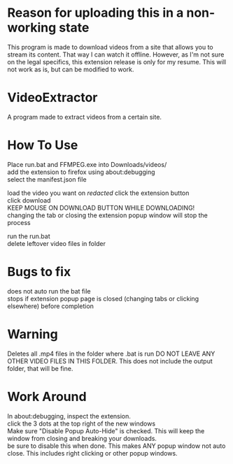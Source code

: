 # Reason for uploading this in a non-working state

This program is made to download videos from a site that allows you to stream its content. That way I can watch it offline. However, as I'm not sure on the legal specifics, this extension release is only for my resume.
This will not work as is, but can be modified to work.



# VideoExtractor
A program made to extract videos from a certain site.  

# How To Use
Place run.bat and FFMPEG.exe into Downloads/videos/   
add the extension to firefox using about:debugging  
select the manifest.json file  

load the video you want on *redacted*
click the extension button   
click download  
KEEP MOUSE ON DOWNLOAD BUTTON WHILE DOWNLOADING!  
changing the tab or closing the extension popup window will stop the process  

run the run.bat  
delete leftover video files in folder  

# Bugs to fix
does not auto run the bat file  
stops if extension popup page is closed (changing tabs or clicking elsewhere) before completion  

# Warning
Deletes all .mp4 files in the folder where .bat is run DO NOT LEAVE ANY OTHER VIDEO FILES IN THIS FOLDER. This does not include the output folder, that will be fine.  

# Work Around
In about:debugging, inspect the extension.  
click the 3 dots at the top right of the new windows  
Make sure "Disable Popup Auto-Hide" is checked. This will keep the window from closing and breaking your downloads.  
be sure to disable this when done. This makes ANY popup window not auto close. This includes right clicking or other popup windows.  
